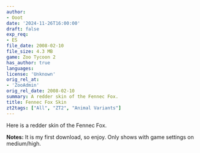 ```yaml
---
author:
- Ooot
date: '2024-11-26T16:00:00'
draft: false
exp_req:
- ES
file_date: 2008-02-10
file_size: 4.3 MB
game: Zoo Tycoon 2
has_author: true
languages:
license: 'Unknown'
orig_rel_at:
- 'ZooAdmin'
orig_rel_date: 2008-02-10
summary: A redder skin of the Fennec Fox.
title: Fennec Fox Skin
zt2tags: ["All", "ZT2", "Animal Variants"]
---
```

Here is a redder skin of the Fennec Fox.  

**Notes:** It is my first download, so enjoy. Only shows with game settings on medium/high.
